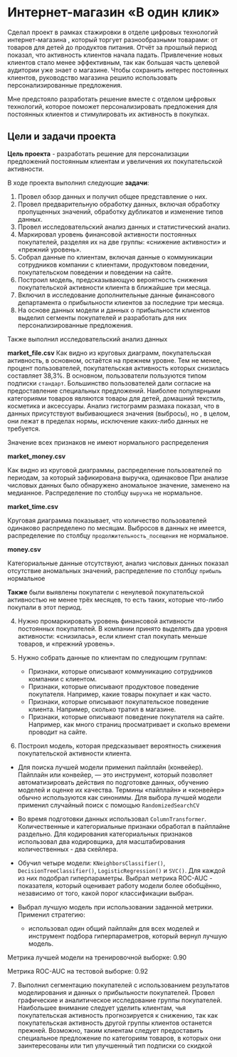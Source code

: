 # Интернет-магазин «В один клик» 

Сделал проект в рамках стажировки в отделе цифровых технологий интернет-магазина , который торгует разнообразными товарами: от товаров для детей до продуктов питания. Отчёт за прошлый период показал, что активность клиентов начала падать. Привлечение новых клиентов стало менее эффективным, так как большая часть целевой аудитории уже знает о магазине. Чтобы сохранить интерес постоянных клиентов, руководство магазина решило использовать персонализированные предложения.

Мне предстояло разработать решение вместе с отделом цифровых технологий, которое поможет персонализировать предложения для постоянных клиентов и стимулировать их активность в покупках.

## Цели и задачи проекта

**Цель проекта** - разработать решение для персонализации предложений постоянным клиентам и увеличения их покупательской активности.

В ходе проекта выполнил следующие **задачи**:

1. Провел обзор данных и получил общее представление о них.
2. Провел предварительную обработку данных, включая обработку пропущенных значений, обработку дубликатов и изменение типов данных.
3. Провел исследовательский анализ данных и статистический анализ.
4. Маркировал уровень финансовой активности постоянных покупателей, разделяя их на две группы: «снижение активности» и «прежний уровень».
5. Собрал данные по клиентам, включая данные о коммуникации сотрудников компании с клиентами, продуктовом поведении, покупательском поведении и поведении на сайте.
6. Построил модель, предсказывающую вероятность снижения покупательской активности клиента в ближайшие три месяца.
7. Включил в исследование дополнительные данные финансового департамента о прибыльности клиентов за последние три месяца.
8. На основе данных модели и данных о прибыльности клиентов выделил сегменты покупателей и разработать для них персонализированные предложения.

Также выполнил исследовательский анализ данных

**market_file.csv**
Как видно из круговых диаграмм, покупательская активность, в основном, остаётся на прежнем уровне.
Тем не менее, процент пользователей, покупательская активность которых снизилась составляет 38,3%.
В основном, пользователи пользуются типом подписки `стандарт`. Большинство пользователей дали согласие на 
предоставление специальных предложений. Наиболее популярными категориями товаров являются товары для детей,
домашний текстиль, косметика и аксессуары. 
Анализ гистограмм размаха показал, что в данных присутствуют выбивающиеся значения (выбросы), но , 
в целом, они лежат в пределах нормы, исключение каких-либо данных не требуется.

Значение всех признаков не имеют нормального распределения

**market_money.csv**

Как видно из круговой диаграммы, распределение пользователей по периодам, за который зафикирована выручка, одинаковое
При анализе числовых данных было обнаружено аномальное значение, заменено на медианное. Распределение по столбцу `выручка` не нормальное.

**market_time.csv**

Круговая диаграмма показывает, что количество пользователей одинаково распределено по месяцам.
Выбросов в данных не имеется, распределение по столбцу `продолжительность_посещения` не нормальное.

**money.csv**

Категориальные данные отсутствуют, анализ числовых данных показал отсутствие аномальных значений, распределение по столбцу `прибыль` нормальное

**Также** были выявлены покупатели с ненулевой покупательской активностью не менее трёх месяцев, то есть таких, которые что-либо покупали в этот период.

4. Нужно промаркировать уровень финансовой активности постоянных покупателей. В компании принято выделять два уровня активности: «снизилась», если клиент стал покупать меньше товаров, и «прежний уровень».

5. Нужно собрать данные по клиентам по следующим группам:
    -   Признаки, которые описывают коммуникацию сотрудников компании с клиентом.
    -   Признаки, которые описывают продуктовое поведение покупателя. Например, какие товары покупает и как часто.
    -   Признаки, которые описывают покупательское поведение клиента. Например, сколько тратил в магазине.
    -   Признаки, которые описывают поведение покупателя на сайте. Например, как много страниц просматривает и сколько времени проводит на сайте.    
    
6. Построил модель, которая предсказывает вероятность снижения покупательской активности клиента.

- Для поиска лучшей модели применил пайплайн (конвейер). Пайплайн или конвейер, — это инструмент, который позволяет автоматизировать действия по подготовке данных, обучению моделей и оценке их качества. Термины «пайплайн» и «конвейер» обычно используются как синонимы. Для выбора лучшей модели применил случайный поиск с помощью `RandomizedSearchCV`

- Во время подготовки данных использовал `ColumnTransformer`. Количественные и категориальные признаки обработал в пайплайне раздельно. Для кодирования категориальных признаков использовал два кодировщика, для масштабирования количественных - два скейлера.

- Обучил четыре модели: `KNeighborsClassifier()`, `DecisionTreeClassifier()`, `LogisticRegression()` и `SVC()`. Для каждой из них подобрал гиперпараметры. Выбрал метрика ROC-AUC - показателя, который оценивает работу модели более обобщённо, независимо от того, какой порог классификации выбран. 

- Выбрал лучшую модель при использовании заданной метрики. Применил стратегию:

    -   использовал один общий пайплайн для всех моделей и инструмент подбора гиперпараметров, который вернул лучшую модель.
    

Метрика лучшей модели на тренировочной выборке: 0.90

Метрика ROC-AUC на тестовой выборке: 0.92

7. Выполнил сегментацию покупателей с использованием результатов моделирования и данных о прибыльности покупателей. Провел графические и аналитическое исследование группы покупателей. Наибольшее внимание следует уделить клиентам, чья покупательская активность прогнозируется к снижению, так как покупательская активность другой группы клиентов останется прежней. Возможно, таким клиентам следует предоставить специальное предложение по  категориям товаров, в которых они заинтересованы или тип улучшенный тип подписки со скидкой

